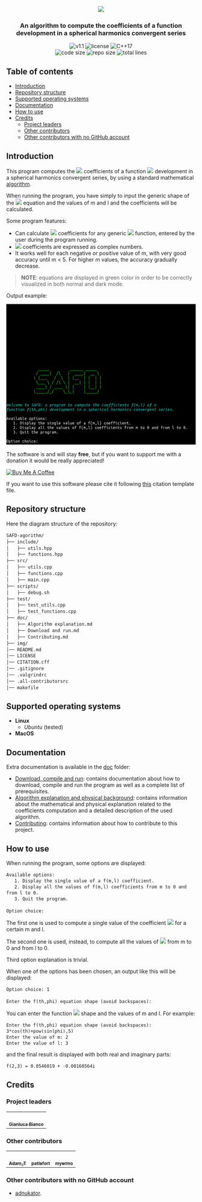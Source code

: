 <p align="center"><img src="https://github.com/JustWhit3/SAFD-algorithm/blob/main/img/logo.svg" height=220></p>

<h3 align="center">An algorithm to compute the coefficients of a function development in a spherical harmonics convergent series</h3>
<p align="center">
    <img title="v1.1" alt="v1.1" src="https://img.shields.io/badge/version-v1.1-informational?style=flat-square"
    <a href="LICENSE">
        <img title="MIT License" alt="license" src="https://img.shields.io/badge/license-MIT-informational?style=flat-square">
    </a>
	<img title="C++17" alt="C++17" src="https://img.shields.io/badge/c++-17-informational?style=flat-square">
    </a></br>
	<img title="Code size" alt="code size" src="https://img.shields.io/github/languages/code-size/JustWhit3/SAFD-algorithm?color=red">
	<img title="Repo size" alt="repo size" src="https://img.shields.io/github/repo-size/JustWhit3/SAFD-algorithm?color=red">
	<img title="Lines of code" alt="total lines" src="https://img.shields.io/tokei/lines/github/JustWhit3/SAFD-algorithm?color=red">
</p>

## Table of contents

- [Introduction](#introduction)
- [Repository structure](#repository-structure)
- [Supported operating systems](#supported-operating-systems)
- [Documentation](#documentation)
- [How to use](#how-to-use)
- [Credits](#credits)
  - [Project leaders](#project-leaders)
  - [Other contributors](#other-contributors)
  - [Other contributors with no GitHub account](Other-contributors-with-no-GitHub-account)

## Introduction

This program computes the <img src="https://render.githubusercontent.com/render/math?math=\color{green}{f_{m,l}}"> coefficients of a function <img src="https://render.githubusercontent.com/render/math?math=\color{green}{f(\theta, \phi)}"> development in a spherical harmonics convergent series, by using a standard mathematical [algorithm](https://github.com/JustWhit3/SAFD-algorithm/tree/main/doc/algorithm_explanation.md).

When running the program, you have simply to input the generic shape of the <img src="https://render.githubusercontent.com/render/math?math=\color{green}{f(\theta, \phi)}"> equation and the values of m and l and the coefficients will be calculated.

Some program features:

 - Can calculate <img src="https://render.githubusercontent.com/render/math?math=\color{green}{f_{m,l}}"> coefficients for any generic <img src="https://render.githubusercontent.com/render/math?math=\color{green}{f(\theta, \phi)}"> function, entered by the user during the program running.
 - <img src="https://render.githubusercontent.com/render/math?math=\color{green}{f_{m,l}}"> coefficients are expressed as complex numbers.
 - It works well for each negative or positive value of m, with very good accuracy until m < 5. For higher m values, the accuracy gradually decrease.

> **NOTE**: equations are displayed in green color in order to be correctly visualized in both normal and dark mode.

Output example:

<img src="https://github.com/JustWhit3/SAFD-algorithm/blob/main/img/SAFD.gif">

The software is and will stay **free**, but if you want to support me with a donation it would be really appreciated!

<a href="https://www.buymeacoffee.com/JustWhit33" target="_blank"><img src="https://cdn.buymeacoffee.com/buttons/default-orange.png" alt="Buy Me A Coffee" height="41" width="174"></a>

If you want to use this software please cite it following [this](https://github.com/JustWhit3/SAFD-algorithm/tree/main/CITATION.cff) citation template file.

## Repository structure

Here the diagram structure of the repository:

```txt
SAFD-agorithm/
├── include/
│   ├── utils.hpp
│   ├── functions.hpp
├── src/
│   ├── utils.cpp
│   ├── functions.cpp
│   ├── main.cpp
├── scripts/
│   ├── debug.sh
├── test/
│   ├── test_utils.cpp
│   ├── test_functions.cpp
├── doc/
│   ├── Algorithm explanation.md
│   ├── Download and run.md
│   ├── Contributing.md
├── img/
│── README.md
│── LICENSE
│── CITATION.cff
│── .gitignore
│── .valgrindrc
│── .all-contributorsrc
│── makefile
```

## Supported operating systems

- **Linux**
  - *Ubuntu* (tested)
- **MacOS**

## Documentation

Extra documentation is available in the [doc](https://github.com/JustWhit3/SAFD-algorithm/tree/main/doc) folder:

- [Download, compile and run](https://github.com/JustWhit3/SAFD-algorithm/blob/main/doc/Download%20and%20run.md): contains documentation about how to download, compile and run the program as well as a complete list of prerequisites.
- [Algorithm explanation and physical background](https://github.com/JustWhit3/SAFD-algorithm/blob/main/doc/Algorithm%20explanation.md): contains information about the mathematical and physical explanation related to the coefficients computation and a detailed description of the used algorithm.
- [Contributing](https://github.com/JustWhit3/SAFD-algorithm/tree/main/doc/Contributing.md): contains information about how to contribute to this project.

## How to use

When running the program, some options are displayed:

```Shell
Available options:
   1. Display the single value of a f(m,l) coefficient.
   2. Display all the values of f(m,l) coefficients from m to 0 and from l to 0.
   3. Quit the program. 

Option choice: 
```

The first one is used to compute a single value of the coefficient <img src="https://render.githubusercontent.com/render/math?math=\color{green}{f_{m,l}}"> for a certain m and l.

The second one is used, instead, to compute all the values of <img src="https://render.githubusercontent.com/render/math?math=\color{green}{f_{m,l}}"> from m to 0 and from l to 0.

Third option explanation is trivial.

When one of the options has been chosen, an output like this will be displayed:

```Shell
Option choice: 1

Enter the f(th,phi) equation shape (avoid backspaces): 
```

You can enter the function <img src="https://render.githubusercontent.com/render/math?math=\color{green}{f(\theta, \phi)}"> shape and the values of m and l. For example:

```Shell
Enter the f(th,phi) equation shape (avoid backspaces): 3*cos(th)+pow(sin(phi),5)
Enter the value of m: 2
Enter the value of l: 3
```

and the final result is displayed with both real and imaginary parts:

```Shell
f(2,3) = 0.0546019 + -0.00160564i
```

## Credits

### Project leaders

<table>
  <tr>
    <td align="center"><a href="https://justwhit3.github.io/"><img src="https://avatars.githubusercontent.com/u/48323961?v=4" width="100px;" alt=""/><br /><sub><b>Gianluca Bianco</b></sub></a></td>
  </tr>
</table>

### Other contributors

<!-- ALL-CONTRIBUTORS-LIST:START - Do not remove or modify this section -->
<!-- prettier-ignore-start -->
<!-- markdownlint-disable -->
<table>
  <tr>
    <td align="center"><a href="https://github.com/AdamTas"><img src="https://avatars.githubusercontent.com/u/17808974?v=4" width="100px;" alt=""/><br /><sub><b>Adam_T</b></sub></a></td>
    <td align="center"><a href="https://github.com/patlefort"><img src="https://avatars.githubusercontent.com/u/3423714?v=4" width="100px;" alt=""/><br /><sub><b>patlefort</b></sub></a></td>
    <td align="center"><a href="https://github.com/myermo"><img src="https://avatars.githubusercontent.com/u/93035284?v=4" width="100px;" alt=""/><br /><sub><b>myermo</b></sub></a></td>
  </tr>
</table>

<!-- markdownlint-restore -->
<!-- prettier-ignore-end -->

<!-- ALL-CONTRIBUTORS-LIST:END -->

### Other contributors with no GitHub account

- [adnukator](https://www.reddit.com/user/adnukator).